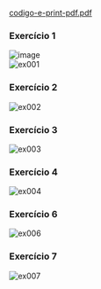 [codigo-e-print-pdf.pdf](https://github.com/user-attachments/files/15744086/codigo-e-print-pdf.pdf)

### Exercício 1
![image](https://github.com/joaomatheusm/final-work-c/assets/138176279/e8229dab-cc20-4e8c-b7d7-b81dff55d0d8)
<br>
![ex001](https://github.com/joaomatheusm/final-work-c/assets/138176279/e96e6e0a-3502-40ec-9867-85b4df6eb012)
<br>
### Exercício 2
![ex002](https://github.com/joaomatheusm/final-work-c/assets/138176279/73b7cdec-3c7a-4ba8-8e45-238992a3e87b)
<br>
### Exercício 3
![ex003](https://github.com/joaomatheusm/final-work-c/assets/138176279/f36cf02a-6188-4d3d-b915-0d8f631e980f)
<br>
### Exercício 4
![ex004](https://github.com/joaomatheusm/final-work-c/assets/138176279/f2ad8598-a9fa-4eb4-8901-b73136512f20)
<br>
### Exercício 6
![ex006](https://github.com/joaomatheusm/final-work-c/assets/138176279/540a3138-71ac-4c5e-b91f-14d8fd895433)
<br>
### Exercício 7
![ex007](https://github.com/joaomatheusm/final-work-c/assets/138176279/8e163336-3d62-4f26-932d-fc62d63a6bee)
<br>

